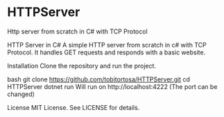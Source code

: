 # HTTPServer
Http server from scratch in C# with TCP Protocol

HTTP Server in C#
A simple HTTP server from scratch in c# with TCP Protocol. It handles GET requests and responds with a basic website.

Installation
Clone the repository and run the project.

bash
git clone https://github.com/tobitortosa/HTTPServer.git
cd HTTPServer
dotnet run
Will run on http://localhost:4222 (The port can be changed)

License
MIT License. See LICENSE for details.